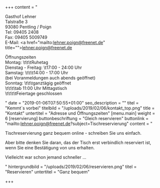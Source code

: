 +++
content = "<p>Gasthof Lehner<br>Talstraße 3<br>93080 Pentling / Poign<br>Tel: 09405 2408 <br>Fax: 09405 5009749<br>E-Mail: <a href=\"mailto:lehner.poign@freenet.de\" title=\"\">lehner.poign@freenet.de</a></p><p>Öffnungszeiten<br>Montag: \t\t\tRuhetag<br>Dienstag - Freitag: \t17:00 - 24:00 Uhr<br>Samstag: \t\t\t14:00 - 17:00 Uhr<br>(bei Voranmeldungen auch abends geöffnet)<br>Sonntag: \t\t\tganztägig geöffnet<br>\t\t\t\tab 11:00 Uhr Mittagstisch<br>\t\t\t\tFeiertage geschlossen</p>"
date = "2019-01-06T07:50:55+01:00"
seo_description = ""
titel = "Kemmt`s vorbei"
titelbild = "/uploads/2019/02/06/kontakt_top.png"
title = "Kontakt"
untertitel = "Adresse und Öffnungszeiten"
[menu.main]
weight = 6
[reservierung]
buttonbeschriftung = "Gleich reservieren"
buttonlink = "mailto:lehner.poign@freenet.de?subject=Tischreservierung"
content = "<p>Tischreservierung ganz bequem online - schreiben Sie uns einfach. </p><p>Aber bitte denken Sie daran, das der Tisch erst verbindlich reserviert ist, wenn Sie eine Bestätigung von uns erhalten.</p><p>Vielleicht war schon jemand schneller ...</p>"
hintergrundbild = "/uploads/2019/02/06/reservieren.png"
titel = "Reservieren"
untertitel = "Ganz bequem"

+++
